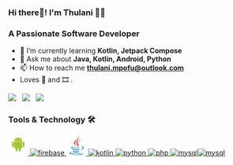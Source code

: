 ### Hi there👋! I'm Thulani 🙋‍♂️ 
### A Passionate Software Developer


- 🌱 I’m currently learning **Kotlin, Jetpack Compose**
- 💬 Ask me about **Java, Kotlin, Android, Python**
- 📫 How to reach me **thulani.mpofu@outlook.com**
- Loves 🎵 and 🎞 .

<a href="#" download><img src="https://img.shields.io/badge/Download-Resume-ff69b4.svg?style=for-the-badge&logo=codeigniter&logoColor=white"></a>&nbsp;&nbsp;&nbsp;<a href="mailto:thulani.mpofu@outlook.com"><img src="https://img.shields.io/badge/Email-thulani-8056d5.svg?style=for-the-badge&logo=minutemailer&logoColor=white"></a>&nbsp;&nbsp;&nbsp;<a href="https://www.linkedin.com/in/thulani-mpofu/" target="_blank"><img src="https://img.shields.io/badge/linkedin-thulaniMpofu-brightgreen.svg?style=for-the-badge&logo=linkedin&logoColor=white" ></a>

### Tools & Technology 🛠
<p align="left"> <a href="https://developer.android.com" target="_blank"> <img src="https://raw.githubusercontent.com/devicons/devicon/master/icons/android/android-original-wordmark.svg" alt="android" width="40" height="40"/> <a href="https://firebase.google.com/" target="_blank"> <img src="https://www.vectorlogo.zone/logos/firebase/firebase-icon.svg" alt="firebase" width="40" height="40"/> </a> <a href="https://www.java.com" target="_blank"> <img src="https://raw.githubusercontent.com/devicons/devicon/master/icons/java/java-original.svg" alt="java" width="40" height="40"/> </a> <a href="https://kotlinlang.org" target="_blank"> <img src="https://www.vectorlogo.zone/logos/kotlinlang/kotlinlang-icon.svg" alt="kotlin" width="40" height="40"/><a href="https://www.python.org/https://www.python.org/" target="_blank"> <img src="https://www.vectorlogo.zone/logos/python/python-icon.svg" alt="python" width="40" height="40"/><a href="https://www.php.net/" target="_blank"> <img src="https://www.vectorlogo.zone/logos/php/php-ar21.svg" alt="php" width="40" height="40"/><a href="https://www.mysql.com/" target="_blank"> <img src="https://www.vectorlogo.zone/logos/mysql/mysql-ar21.svg" alt="mysql" width="40" height="40"/><img src="https://www.vectorlogo.zone/logos/sqlite/sqlite-ar21.svg" alt="mysql" width="40" height="40"/></p>

  
